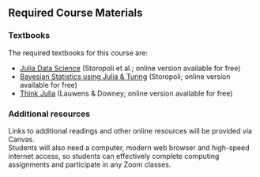## Required Course Materials

### Textbooks

The required textbooks for this course are:
- [Julia Data Science](https://juliadatascience.io/) (Storopoli et al.; online version available for free)
- [Bayesian Statistics using Julia & Turing](https://storopoli.github.io/Bayesian-Julia/) (Storopoli; online version available for free)
- [Think Julia](https://benlauwens.github.io/ThinkJulia.jl/latest/book.html) (Lauwens & Downey; online version available for free)

### Additional resources
Links to additional readings and other online resources will be provided via Canvas.  
Students will also need a computer, modern web browser and high-speed internet access, so students can effectively complete computing assignments and participate in any Zoom classes.
